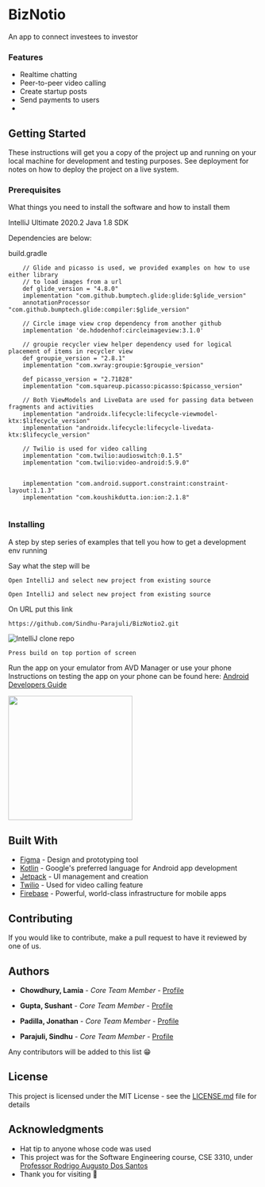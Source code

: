 # BizNotio
An app to connect investees to investor

### Features
* Realtime chatting 
* Peer-to-peer video calling
* Create startup posts
* Send payments to users
* 

## Getting Started


These instructions will get you a copy of the project up and running on your local machine for development and testing purposes. See deployment for notes on how to deploy the project on a live system.

### Prerequisites

What things you need to install the software and how to install them

IntelliJ Ultimate 2020.2
Java 1.8 SDK

Dependencies are below:

build.gradle
```
    // Glide and picasso is used, we provided examples on how to use either library
    // to load images from a url
    def glide_version = "4.8.0"
    implementation "com.github.bumptech.glide:glide:$glide_version"
    annotationProcessor "com.github.bumptech.glide:compiler:$glide_version"

    // Circle image view crop dependency from another github
    implementation 'de.hdodenhof:circleimageview:3.1.0'

    // groupie recycler view helper dependency used for logical placement of items in recycler view
    def groupie_version = "2.8.1"
    implementation "com.xwray:groupie:$groupie_version"

    def picasso_version = "2.71828"
    implementation "com.squareup.picasso:picasso:$picasso_version"

    // Both ViewModels and LiveData are used for passing data between fragments and activities
    implementation "androidx.lifecycle:lifecycle-viewmodel-ktx:$lifecycle_version"
    implementation "androidx.lifecycle:lifecycle-livedata-ktx:$lifecycle_version"

    // Twilio is used for video calling
    implementation "com.twilio:audioswitch:0.1.5"
    implementation "com.twilio:video-android:5.9.0"


    implementation "com.android.support.constraint:constraint-layout:1.1.3"
    implementation "com.koushikdutta.ion:ion:2.1.8"
    
```

### Installing

A step by step series of examples that tell you how to get a development env running

Say what the step will be

```
Open IntelliJ and select new project from existing source 
```
```
Open IntelliJ and select new project from existing source 
```

On URL put this link
```
https://github.com/Sindhu-Parajuli/BizNotio2.git
```
![IntelliJ clone repo](https://i.ibb.co/ScYQhk2/image.png)

```
Press build on top portion of screen
```


Run the app on your emulator from AVD Manager or use your phone
Instructions on testing the app on your phone can be found here:
[Android Developers Guide](https://developer.android.com/studio/run/device)

<img src="https://media.giphy.com/media/W30YWRyCuy72mjlby6/source.gif" width="250"/>

## Built With

* [Figma](http://www.figma.com/) - Design and prototyping tool 
* [Kotlin](https://kotlinlang.org/) - Google's preferred language for Android app development
* [Jetpack](https://developer.android.com/jetpack/) - UI management and creation
* [Twilio](https://www.twilio.com/docs/video/) - Used for video calling feature
* [Firebase](https://firebase.google.com/) - Powerful, world-class infrastructure for mobile apps


## Contributing

If you would like to contribute, make a pull request to have it reviewed by one of us.

## Authors

* **Chowdhury, Lamia** - *Core Team Member* - [Profile](https://github.com/Lamiachowdhury)

* **Gupta, Sushant** - *Core Team Member* - [Profile](https://github.com/sushantcode)

* **Padilla, Jonathan** - *Core Team Member* - [Profile](https://github.com/jonathanpv)

* **Parajuli, Sindhu** - *Core Team Member* - [Profile](https://github.com/Sindhu-Parajuli)

Any contributors will be added to this list 😁

## License

This project is licensed under the MIT License - see the [LICENSE.md](LICENSE.md) file for details

## Acknowledgments

* Hat tip to anyone whose code was used
* This project was for the Software Engineering course, CSE 3310, under [Professor Rodrigo Augusto Dos Santos](https://mentis.uta.edu/explore/profile/rodrigo-augusto-silva-dos-santos) 
* Thank you for visiting 🎉